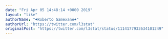 ```yaml
---
date: "Fri Apr 05 14:48:14 +0000 2019"
layout: "like"
authorName: "♠Roberto Gamexane♠"
authorUrl: "https://twitter.com/l3stat"
originalPost: "https://twitter.com/l3stat/status/1114177933634101249"
---
```

